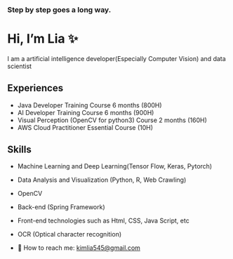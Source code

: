 ### Step by step goes a long way.

# Hi, I’m Lia ✨
I am a artificial intelligence developer(Especially Computer Vision) and data scientist 

## Experiences 
- Java Developer Training Course 6 months (800H)
- AI Developer Training Course 6 months (900H)
- Visual Perception (OpenCV for python3) Course 2 months (160H)
- AWS Cloud Practitioner Essential Course (10H)

## Skills
- Machine Learning and Deep Learning(Tensor Flow, Keras, Pytorch)
- Data Analysis and Visualization (Python, R, Web Crawling)
- OpenCV
- Back-end (Spring Framework)
- Front-end technologies such as Html, CSS, Java Script, etc
- OCR (Optical character recognition)

- 💬 How to reach me: kimlia545@gmail.com

<!--
**kimlia545/kimlia545** is a ✨ _special_ ✨ repository because its `README.md` (this file) appears on your GitHub profile.



